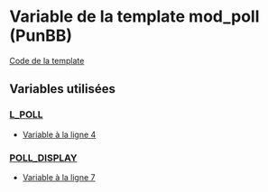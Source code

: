 # Variable de la template mod_poll (PunBB)

[Code de la template](../../punbb/mod_poll.md)

## Variables utilisées

### [L_POLL](../L_POLL.md)
* [Variable à la ligne 4](../../punbb/mod_poll.tpl#L4)

### [POLL_DISPLAY](../POLL_DISPLAY.md)
* [Variable à la ligne 7](../../punbb/mod_poll.tpl#L7)